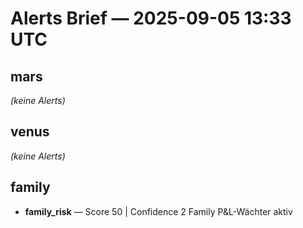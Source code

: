 # Alerts Brief — 2025-09-05 13:33 UTC

## mars
_(keine Alerts)_

## venus
_(keine Alerts)_

## family
- **family_risk** — Score 50 | Confidence 2
  Family P&L-Wächter aktiv
